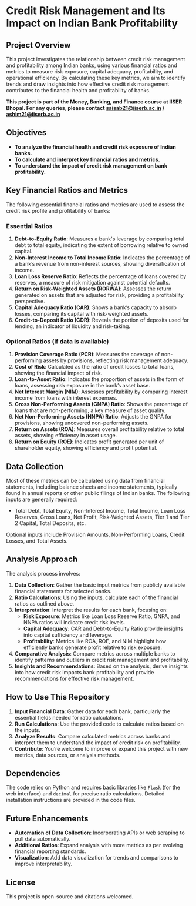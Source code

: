 # Credit Risk Management and Its Impact on Indian Bank Profitability

## Project Overview
This project investigates the relationship between credit risk management and profitability among Indian banks, using various financial ratios and metrics to measure risk exposure, capital adequacy, profitability, and operational efficiency. By calculating these key metrics, we aim to identify trends and draw insights into how effective credit risk management contributes to the financial health and profitability of banks.

**This project is part of the Money, Banking, and Finance course at IISER Bhopal. For any queries, please contact saisab21@iiserb.ac.in / ashim21@iiserb.ac.in**

## Objectives
- **To analyze the financial health and credit risk exposure of Indian banks.**
- **To calculate and interpret key financial ratios and metrics.**
- **To understand the impact of credit risk management on bank profitability.**

## Key Financial Ratios and Metrics
The following essential financial ratios and metrics are used to assess the credit risk profile and profitability of banks:

### Essential Ratios
1. **Debt-to-Equity Ratio**: Measures a bank's leverage by comparing total debt to total equity, indicating the extent of borrowing relative to owned capital.
2. **Non-Interest Income to Total Income Ratio**: Indicates the percentage of a bank’s revenue from non-interest sources, showing diversification of income.
3. **Loan Loss Reserve Ratio**: Reflects the percentage of loans covered by reserves, a measure of risk mitigation against potential defaults.
4. **Return on Risk-Weighted Assets (RORWA)**: Assesses the return generated on assets that are adjusted for risk, providing a profitability perspective.
5. **Capital Adequacy Ratio (CAR)**: Shows a bank’s capacity to absorb losses, comparing its capital with risk-weighted assets.
6. **Credit-to-Deposit Ratio (CDR)**: Reveals the portion of deposits used for lending, an indicator of liquidity and risk-taking.

### Optional Ratios (if data is available)
1. **Provision Coverage Ratio (PCR)**: Measures the coverage of non-performing assets by provisions, reflecting risk management adequacy.
2. **Cost of Risk**: Calculated as the ratio of credit losses to total loans, showing the financial impact of risk.
3. **Loan-to-Asset Ratio**: Indicates the proportion of assets in the form of loans, assessing risk exposure in the bank’s asset base.
4. **Net Interest Margin (NIM)**: Assesses profitability by comparing interest income from loans with interest expenses.
5. **Gross Non-Performing Assets (GNPA) Ratio**: Shows the percentage of loans that are non-performing, a key measure of asset quality.
6. **Net Non-Performing Assets (NNPA) Ratio**: Adjusts the GNPA for provisions, showing uncovered non-performing assets.
7. **Return on Assets (ROA)**: Measures overall profitability relative to total assets, showing efficiency in asset usage.
8. **Return on Equity (ROE)**: Indicates profit generated per unit of shareholder equity, showing efficiency and profit potential.

## Data Collection
Most of these metrics can be calculated using data from financial statements, including balance sheets and income statements, typically found in annual reports or other public filings of Indian banks. The following inputs are generally required:
- Total Debt, Total Equity, Non-Interest Income, Total Income, Loan Loss Reserves, Gross Loans, Net Profit, Risk-Weighted Assets, Tier 1 and Tier 2 Capital, Total Deposits, etc.

Optional inputs include Provision Amounts, Non-Performing Loans, Credit Losses, and Total Assets. 

## Analysis Approach
The analysis process involves:
1. **Data Collection**: Gather the basic input metrics from publicly available financial statements for selected banks.
2. **Ratio Calculations**: Using the inputs, calculate each of the financial ratios as outlined above.
3. **Interpretation**: Interpret the results for each bank, focusing on:
   - **Risk Exposure**: Metrics like Loan Loss Reserve Ratio, GNPA, and NNPA ratios will indicate credit risk levels.
   - **Capital Adequacy**: CAR and Debt-to-Equity Ratio provide insights into capital sufficiency and leverage.
   - **Profitability**: Metrics like ROA, ROE, and NIM highlight how efficiently banks generate profit relative to risk exposure.
4. **Comparative Analysis**: Compare metrics across multiple banks to identify patterns and outliers in credit risk management and profitability.
5. **Insights and Recommendations**: Based on the analysis, derive insights into how credit risk impacts bank profitability and provide recommendations for effective risk management.

## How to Use This Repository
1. **Input Financial Data**: Gather data for each bank, particularly the essential fields needed for ratio calculations.
2. **Run Calculations**: Use the provided code to calculate ratios based on the inputs.
3. **Analyze Results**: Compare calculated metrics across banks and interpret them to understand the impact of credit risk on profitability.
4. **Contribute**: You’re welcome to improve or expand this project with new metrics, data sources, or analysis methods.

## Dependencies
The code relies on Python and requires basic libraries like `Flask` (for the web interface) and `decimal` for precise ratio calculations. Detailed installation instructions are provided in the code files.

## Future Enhancements
- **Automation of Data Collection**: Incorporating APIs or web scraping to pull data automatically.
- **Additional Ratios**: Expand analysis with more metrics as per evolving financial reporting standards.
- **Visualization**: Add data visualization for trends and comparisons to improve interpretability.

## License
This project is open-source and citations welcomed.
